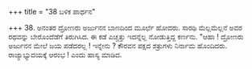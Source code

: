 +++
title = "38 ಬಳಿಕ ಪಾರ್ಥನ"

+++
38. ಅನಂತರ ದ್ರೋಣರು ಅರ್ಜುನನ ಬಾಣದಿಂದ ಮೂರ್ಛೆ ಹೋದರು. ಸಾರಥಿ ಮೆಲ್ಲಮೆಲ್ಲನೆ ಅವರ ರಥವನ್ನು ಬೇರೊಂದೆಡೆಗೆ ತಿರುಗಿಸಿದ. ಈ ಕಡೆ ಎಚ್ಚತ್ತು ಇದನ್ನೆಲ್ಲ ನೋಡುತ್ತಿದ್ದ ಕರ್ಣನು. "ಆಹಾ ! ದ್ರೋಣರು ಅರ್ಜುನನ ಮೇಲೆ ಜಯ ಪಡೆದರಲ್ಲ ! ಇನ್ನೇನು ? ಕೌರವನ ಪಕ್ಷದ ಶತ್ರುಗಳು ನಿರ್ನಾಮ ಹೊಂದಿದರು. ರಾಜ್ಯಾಭ್ಯುದಯಕ್ಕೆ ಆರಂಭ ! ಎಂದು ಹಾಸ್ಯ ಮಾಡಿದ.